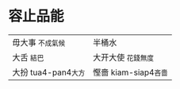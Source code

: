 # 容止品能

|  |  |
| :--- | :--- |
| 毋大事 `不成氣候` | 半桶水 |
| 大舌 `結巴` | 大开大使 `花錢無度` |
| 大扮 tua4-pan4`大方` | 慳嗇 kiam-siap4`吝嗇` |



